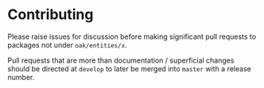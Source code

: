 # Contributing
Please raise issues for discussion before making significant pull requests to
packages not under `oak/entities/x`.

Pull requests that are more than documentation / superficial changes should be directed at 
`develop` to later be merged into `master` with a release number.
